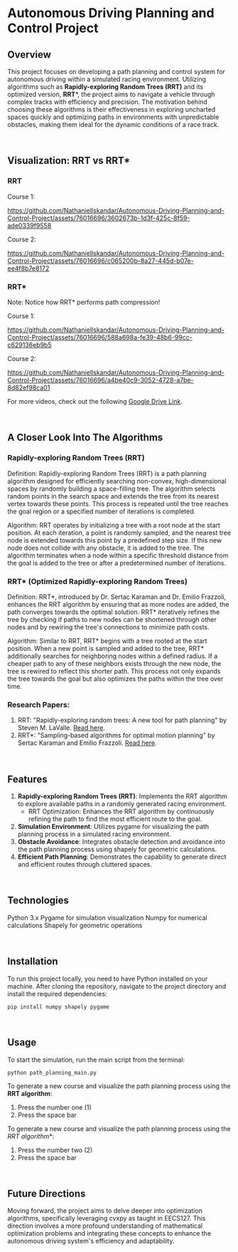 # Autonomous Driving Planning and Control Project

## Overview
This project focuses on developing a path planning and control system for autonomous driving within a simulated racing environment. Utilizing algorithms such as **Rapidly-exploring Random Trees (RRT)** and its optimized version, **RRT***, the project aims to navigate a vehicle through complex tracks with efficiency and precision. The motivation behind choosing these algorithms is their effectiveness in exploring uncharted spaces quickly and optimizing paths in environments with unpredictable obstacles, making them ideal for the dynamic conditions of a race track.

<br>

## Visualization: RRT vs RRT*
### RRT
Course 1:

https://github.com/NathanielIskandar/Autonomous-Driving-Planning-and-Control-Project/assets/76016696/3602673b-1d3f-425c-8f59-ade0339f9558

Course 2:

https://github.com/NathanielIskandar/Autonomous-Driving-Planning-and-Control-Project/assets/76016696/c065200b-8a27-445d-b07e-ee4f8b7e8172



### RRT*
Note: Notice how RRT* performs path compression!

Course 1:

https://github.com/NathanielIskandar/Autonomous-Driving-Planning-and-Control-Project/assets/76016696/588a698a-fe39-48b6-99cc-c629136eb9b5



Course 2:

https://github.com/NathanielIskandar/Autonomous-Driving-Planning-and-Control-Project/assets/76016696/a4be40c9-3052-4728-a7be-8d82ef98ca01

For more videos, check out the following [Google Drive Link](https://drive.google.com/drive/folders/1f4mVHUy-8IKJi7Qxet3e6x41tSt3d4xa?usp=drive_link).


<br>


## A Closer Look Into The Algorithms
### Rapidly-exploring Random Trees (RRT)
Definition: Rapidly-exploring Random Trees (RRT) is a path planning algorithm designed for efficiently searching non-convex, high-dimensional spaces by randomly building a space-filling tree. The algorithm selects random points in the search space and extends the tree from its nearest vertex towards these points. This process is repeated until the tree reaches the goal region or a specified number of iterations is completed.

Algorithm: RRT operates by initializing a tree with a root node at the start position. At each iteration, a point is randomly sampled, and the nearest tree node is extended towards this point by a predefined step size. If this new node does not collide with any obstacle, it is added to the tree. The algorithm terminates when a node within a specific threshold distance from the goal is added to the tree or after a predetermined number of iterations.

### RRT* (Optimized Rapidly-exploring Random Trees)
Definition: RRT*, introduced by Dr. Sertac Karaman and Dr. Emilio Frazzoli, enhances the RRT algorithm by ensuring that as more nodes are added, the path converges towards the optimal solution. RRT* iteratively refines the tree by checking if paths to new nodes can be shortened through other nodes and by rewiring the tree's connections to minimize path costs.

Algorithm: Similar to RRT, RRT* begins with a tree rooted at the start position. When a new point is sampled and added to the tree, RRT* additionally searches for neighboring nodes within a defined radius. If a cheaper path to any of these neighbors exists through the new node, the tree is rewired to reflect this shorter path. This process not only expands the tree towards the goal but also optimizes the paths within the tree over time.

### Research Papers:
1. RRT: "Rapidly-exploring random trees: A new tool for path planning" by Steven M. LaValle. [Read here](https://msl.cs.illinois.edu/~lavalle/papers/Lav98c.pdf).
2. RRT*: "Sampling-based algorithms for optimal motion planning" by Sertac Karaman and Emilio Frazzoli. [Read here](https://people.eecs.berkeley.edu/~pabbeel/cs287-fa19/optreadings/rrtstar.pdf).


<br>


## Features
1. **Rapidly-exploring Random Trees (RRT)**: Implements the RRT algorithm to explore available paths in a randomly generated racing environment.
   - RRT Optimization: Enhances the RRT algorithm by continuously refining the path to find the most efficient route to the goal.
2. **Simulation Environment**: Utilizes pygame for visualizing the path planning process in a simulated racing environment.
3. **Obstacle Avoidance**: Integrates obstacle detection and avoidance into the path planning process using shapely for geometric calculations.
4. **Efficient Path Planning**: Demonstrates the capability to generate direct and efficient routes through cluttered spaces.


<br>


## Technologies
Python 3.x
Pygame for simulation visualization
Numpy for numerical calculations
Shapely for geometric operations

<br>

## Installation
To run this project locally, you need to have Python installed on your machine. After cloning the repository, navigate to the project directory and install the required dependencies:
```
pip install numpy shapely pygame
```

<br>


## Usage
To start the simulation, run the main script from the terminal:
```
python path_planning_main.py
```

To generate a new course and visualize the path planning process using  the **RRT algorithm**:
1. Press the number one (1)
2. Press the space bar

To generate a new course and visualize the path planning process using  the **RRT* algorithm**:
1. Press the number two (2)
2. Press the space bar


<br>


## Future Directions
Moving forward, the project aims to delve deeper into optimization algorithms, specifically leveraging cvxpy as taught in EECS127. This direction involves a more profound understanding of mathematical optimization problems and integrating these concepts to enhance the autonomous driving system's efficiency and adaptability.
